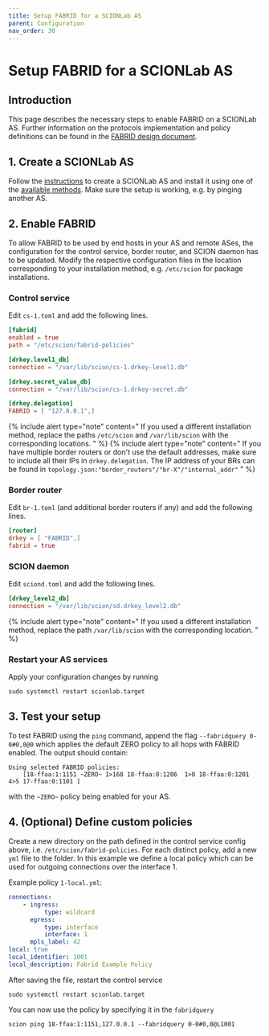 ```yaml
---
title: Setup FABRID for a SCIONLab AS
parent: Configuration
nav_order: 30
---
```


# Setup FABRID for a SCIONLab AS

## Introduction

This page describes the necessary steps to enable FABRID on a SCIONLab AS. Further information on the protocols 
implementation and policy definitions can be found in the [FABRID design document](https://github.com/netsec-ethz/scion/blob/scionlab/doc/dev/design/FABRID.rst).

## 1. Create a SCIONLab AS


Follow the [instructions](create_as.html) to create a SCIONLab AS and install it using one of the [available methods](../install/index.html).
Make sure the setup is working, e.g. by pinging another AS.


## 2. Enable FABRID

To allow FABRID to be used by end hosts in your AS and remote ASes, the configuration for the control service,
border router, and SCION daemon has to be updated. 
Modify the respective configuration files in the location corresponding to your installation method, e.g. `/etc/scion` for package installations.

### Control service
Edit `cs-1.toml` and add the following lines.

```toml
[fabrid]
enabled = true
path = "/etc/scion/fabrid-policies"

[drkey.level1_db]
connection = "/var/lib/scion/cs-1.drkey-level1.db"

[drkey.secret_value_db]
connection = "/var/lib/scion/cs-1.drkey-secret.db"

[drkey.delegation]
FABRID = [ "127.0.0.1",]
```
{% include alert type="note" content="
If you used a different installation method, replace the paths `/etc/scion` and `/var/lib/scion` with the corresponding locations.
" %}
{% include alert type="note" content="
If you have multiple border routers or don't use the default addresses, make sure to include all their IPs in `drkey.delegation`.
The IP address of your BRs can be found in `topology.json:"border_routers"/"br-X"/"internal_addr"`
" %}

### Border router
Edit `br-1.toml` (and additional border routers if any) and add the following lines.

```toml
[router]
drkey = [ "FABRID",]
fabrid = true
```

### SCION daemon
Edit `sciond.toml` and add the following lines.

```toml
[drkey_level2_db]
connection = "/var/lib/scion/sd.drkey_level2.db"
```

{% include alert type="note" content="
If you used a different installation method, replace the path `/var/lib/scion` with the corresponding location.
" %}

### Restart your AS services
Apply your configuration changes by running

```shell
sudo systemctl restart scionlab.target
```

## 3. Test your setup

To test FABRID using the `ping` command, append the flag `--fabridquery 0-0#0,0@0` which applies the default ZERO policy to all hops with FABRID enabled.
The output should contain:
```
Using selected FABRID policies:
    [18-ffaa:1:1151 ~ZERO~ 1>168 18-ffaa:0:1206  1>8 18-ffaa:0:1201  4>5 17-ffaa:0:1101 ]
```
with the `~ZERO~` policy being enabled for your AS.

## 4. (Optional) Define custom policies

Create a new directory on the path defined in the control service config above, i.e. `/etc/scion/fabrid-policies`.
For each distinct policy, add a new `yml` file to the folder.
In this example we define a local policy which can be used for outgoing connections over the interface 1.

Example policy `1-local.yml`:
```yml
connections:
    - ingress:
          type: wildcard
      egress:
          type: interface
          interface: 1
      mpls_label: 42
local: true
local_identifier: 1001
local_description: Fabrid Example Policy
```

After saving the file, restart the control service
```shell
sudo systemctl restart scionlab.target
```

You can now use the policy by specifying it in the `fabridquery`
```shell
scion ping 18-ffaa:1:1151,127.0.0.1 --fabridquery 0-0#0,0@L1001
```
